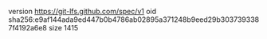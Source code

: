 version https://git-lfs.github.com/spec/v1
oid sha256:e9af144ada9ed447b0b4786ab02895a371248b9eed29b3037393387f4192a6e8
size 1415
